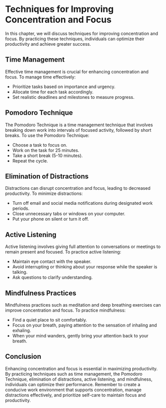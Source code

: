 # Techniques for Improving Concentration and Focus

In this chapter, we will discuss techniques for improving concentration and focus. By practicing these techniques, individuals can optimize their productivity and achieve greater success.

Time Management
---------------

Effective time management is crucial for enhancing concentration and focus. To manage time effectively:

* Prioritize tasks based on importance and urgency.
* Allocate time for each task accordingly.
* Set realistic deadlines and milestones to measure progress.

Pomodoro Technique
------------------

The Pomodoro Technique is a time management technique that involves breaking down work into intervals of focused activity, followed by short breaks. To use the Pomodoro Technique:

* Choose a task to focus on.
* Work on the task for 25 minutes.
* Take a short break (5-10 minutes).
* Repeat the cycle.

Elimination of Distractions
---------------------------

Distractions can disrupt concentration and focus, leading to decreased productivity. To minimize distractions:

* Turn off email and social media notifications during designated work periods.
* Close unnecessary tabs or windows on your computer.
* Put your phone on silent or turn it off.

Active Listening
----------------

Active listening involves giving full attention to conversations or meetings to remain present and focused. To practice active listening:

* Maintain eye contact with the speaker.
* Avoid interrupting or thinking about your response while the speaker is talking.
* Ask questions to clarify understanding.

Mindfulness Practices
---------------------

Mindfulness practices such as meditation and deep breathing exercises can improve concentration and focus. To practice mindfulness:

* Find a quiet place to sit comfortably.
* Focus on your breath, paying attention to the sensation of inhaling and exhaling.
* When your mind wanders, gently bring your attention back to your breath.

Conclusion
----------

Enhancing concentration and focus is essential in maximizing productivity. By practicing techniques such as time management, the Pomodoro Technique, elimination of distractions, active listening, and mindfulness, individuals can optimize their performance. Remember to create a conducive work environment that supports concentration, manage distractions effectively, and prioritize self-care to maintain focus and productivity.
